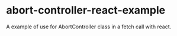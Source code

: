 # abort-controller-react-example

A example of use for AbortController class in a fetch call with react.
